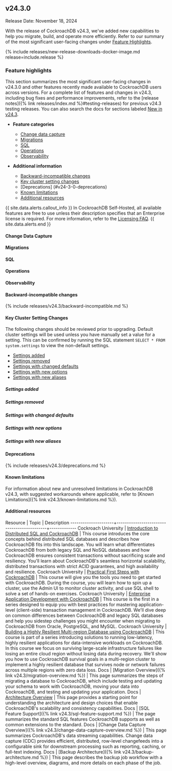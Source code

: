 ## v24.3.0

Release Date: November 18, 2024

With the release of CockroachDB v24.3, we've added new capabilities to help you migrate, build, and operate more efficiently. Refer to our summary of the most significant user-facing changes under [Feature Highlights](#v24-3-0-feature-highlights).

{% include releases/new-release-downloads-docker-image.md release=include.release %}

<h3 id="v24-3-0-feature-highlights">Feature highlights</h3>

This section summarizes the most significant user-facing changes in v24.3.0 and other features recently made available to CockroachDB users across versions. For a complete list of features and changes in v24.3, including bug fixes and performance improvements, refer to the [release notes]({% link releases/index.md %}#testing-releases) for previous v24.3 testing releases. You can also search the docs for sections labeled [New in v24.3](https://www.cockroachlabs.com/docs/search?query=new+in+v24.3).

- **Feature categories**
    - [Change data capture](#v24-3-0-change-data-capture)
    - [Migrations](#v24-3-0-migrations)
    - [SQL](#v24-3-0-sql)
    - [Operations](#v24-3-0-operations)
    - [Observability](#v24-3-0-observability)

- **Additional information**
    - [Backward-incompatible changes](#v24-3-0-backward-incompatible-changes)
    - [Key cluster setting changes](#v24-3-0-key-cluster-setting-changes)
    - [Deprecations] (#v24-3-0-deprecations)
    - [Known limitations](#v24-3-0-known-limitations)
    - [Additional resources](#v24-3-0-additional-resources)

{{ site.data.alerts.callout_info }}
In CockroachDB Self-Hosted, all available features are free to use unless their description specifies that an Enterprise license is required. For more information, refer to the [Licensing FAQ](https://www.cockroachlabs.com/docs/stable/licensing-faqs).
{{ site.data.alerts.end }}

<div id="feature-highlights">

<h4 id="v24-3-0-change-data-capture">Change Data Capture</h4>



<h4 id="v24-3-0-migrations">Migrations</h4>



<h4 id="v24-3-0-sql">SQL</h4>



<h4 id="v24-3-0-operations">Operations</h4>



<h4 id="v24-3-0-observability">Observability</h4>

</div>

<a name="v24-3-0-backward-incompatible-changes"></a>

<h4 id="v24-3-0-backward-incompatible-changes">Backward-incompatible changes</h4>

{% include releases/v24.3/backward-incompatible.md %}

<a name="v24-3-0-cluster-settings"></a>

<h4 id="v24-3-0-key-cluster-setting-changes">Key Cluster Setting Changes</h4>

The following changes should be reviewed prior to upgrading. Default cluster settings will be used unless you have manually set a value for a setting. This can be confirmed by running the SQL statement `SELECT * FROM system.settings` to view the non-default settings.

- [Settings added](#v24-3-0-settings-added)
- [Settings removed](#v24-3-0-settings-removed)
- [Settings with changed defaults](#v24-3-0-settings-with-changed-defaults)
- [Settings with new options](#v24-3-0-settings-with-new-options)
- [Settings with new aliases](#v24-3-0-settings-with-new-aliases)

<h5 id="v24-3-0-settings-added">Settings added</h5>


<h5 id="v24-3-0-settings-removed">Settings removed</h5>


<h5 id="v24-3-0-settings-with-changed-defaults">Settings with changed defaults</h5>


<h5 id="v24-3-0-settings-with-new-options">Settings with new options</h5>


<h5 id="v24-3-0-settings-with-new-aliases">Settings with new aliases</h5>

<a name="v24-3-0-deprecations"></a>

<h4 id="v24-3-0-deprecations">Deprecations</h4>

{% include releases/v24.3/deprecations.md %}

<h4 id="v24-3-0-known-limitations">Known limitations</h4>

For information about new and unresolved limitations in CockroachDB v24.3, with suggested workarounds where applicable, refer to [Known Limitations]({% link v24.3/known-limitations.md %}).

<h4 id="v24-3-0-additional-resources">Additional resources</h4>

Resource             | Topic                                      | Description
---------------------+--------------------------------------------+-------------
Cockroach University | [Introduction to Distributed SQL and CockroachDB](https://university.cockroachlabs.com/courses/course-v1:crl+intro-to-distributed-sql-and-cockroachdb+self-paced/about) | This course introduces the core concepts behind distributed SQL databases and describes how CockroachDB fits into this landscape. You will learn what differentiates CockroachDB from both legacy SQL and NoSQL databases and how CockroachDB ensures consistent transactions without sacrificing scale and resiliency. You'll learn about CockroachDB's seamless horizontal scalability, distributed transactions with strict ACID guarantees, and high availability and resilience.
Cockroach University | [Practical First Steps with CockroachDB](https://university.cockroachlabs.com/courses/course-v1:crl+practical-first-steps-with-crdb+self-paced/about) | This course will give you the tools you need to get started with CockroachDB. During the course, you will learn how to spin up a cluster, use the Admin UI to monitor cluster activity, and use SQL shell to solve a set of hands-on exercises.
Cockroach University | [Enterprise Application Development with CockroachDB](https://university.cockroachlabs.com/courses/course-v1:crl+client-side-txn-handling+self-paced/about) | This course is the first in a series designed to equip you with best practices for mastering application-level (client-side) transaction management in CockroachDB. We'll dive deep on common differences between CockroachDB and legacy SQL databases and help you sidestep challenges you might encounter when migrating to CockroachDB from Oracle, PostgreSQL, and MySQL.
Cockroach University | [Building a Highly Resilient Multi-region Database using CockroachDB](https://university.cockroachlabs.com/courses/course-v1:crl+intro-to-resilience-in-multi-region+self-paced/about) | This course is part of a series introducing solutions to running low-latency, highly resilient applications for data-intensive workloads on CockroachDB. In this course we focus on surviving large-scale infrastructure failures like losing an entire cloud region without losing data during recovery. We'll show you how to use CockroachDB survival goals in a multi-region cluster to implement a highly resilient database that survives node or network failures across multiple regions with zero data loss.
Docs                 | [Migration Overview]({% link v24.3/migration-overview.md %}) | This page summarizes the steps of migrating a database to CockroachDB, which include testing and updating your schema to work with CockroachDB, moving your data into CockroachDB, and testing and updating your application.
Docs                 | [Architecture Overview](https://www.cockroachlabs.com/docs/v24.3/architecture/overview) | This page provides a starting point for understanding the architecture and design choices that enable CockroachDB's scalability and consistency capabilities.
Docs                 | [SQL Feature Support]({% link v24.3/sql-feature-support.md %}) | The page summarizes the standard SQL features CockroachDB supports as well as common extensions to the standard.
Docs                 | [Change Data Capture Overview]({% link v24.3/change-data-capture-overview.md %}) | This page summarizes CockroachDB's data streaming capabilities. Change data capture (CDC) provides efficient, distributed, row-level changefeeds into a configurable sink for downstream processing such as reporting, caching, or full-text indexing.
Docs                 | [Backup Architecture]({% link v24.3/backup-architecture.md %}) | This page describes the backup job workflow with a high-level overview, diagrams, and more details on each phase of the job.

[#115166]: https://github.com/cockroachdb/cockroach/pull/115166
